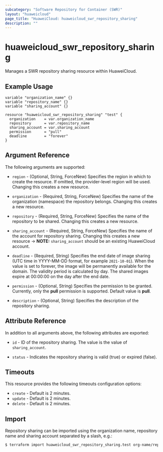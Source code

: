```yaml
---
subcategory: "Software Repository for Container (SWR)"
layout: "huaweicloud"
page_title: "HuaweiCloud: huaweicloud_swr_repository_sharing"
description: ""
---
```


# huaweicloud_swr_repository_sharing

Manages a SWR repository sharing resource within HuaweiCloud.

## Example Usage

```hcl
variable "organization_name" {} 
variable "repository_name" {}
variable "sharing_account" {}

resource "huaweicloud_swr_repository_sharing" "test" {
  organization    = var.organization_name
  repository      = var.repository_name
  sharing_account = var.sharing_account
  permission      = "pull"
  deadline        = "forever"
}
```

## Argument Reference

The following arguments are supported:

* `region` - (Optional, String, ForceNew) Specifies the region in which to create the resource. If omitted, the
  provider-level region will be used. Changing this creates a new resource.

* `organization` - (Required, String, ForceNew) Specifies the name of the organization (namespace) the repository belongs.
  Changing this creates a new resource.

* `repository` - (Required, String, ForceNew) Specifies the name of the repository to be shared.
  Changing this creates a new resource.

* `sharing_account` - (Required, String, ForceNew) Specifies the name of the account for repository sharing.
  Changing this creates a new resource
  -> **NOTE:** `sharing_account` should be an existing HuaweiCloud account.

* `deadline` - (Required, String) Specifies the end date of image sharing (UTC time in YYYY-MM-DD format,
  for example `2021-10-01`). When the value is set to forever, the image will be permanently available for the domain.
  The validity period is calculated by day. The shared images expire at 00:00:00 on the day after the end date.

* `permission` - (Optional, String) Specifies the permission to be granted. Currently, only the **pull** permission is supported.
  Default value is **pull**.

* `description` - (Optional, String) Specifies the description of the repository sharing.

## Attribute Reference

In addition to all arguments above, the following attributes are exported:

* `id` - ID of the repository sharing. The value is the value of `sharing_account`.

* `status` - Indicates the repository sharing is valid (true) or expired (false).

## Timeouts

This resource provides the following timeouts configuration options:

* `create` - Default is 2 minutes.
* `update` - Default is 2 minutes.
* `delete` - Default is 2 minutes.

## Import

Repository sharing can be imported using the organization name, repository name and sharing account
separated by a slash, e.g.:

```bash
$ terraform import huaweicloud_swr_repository_sharing.test org-name/repo-name/sharing-account
```
